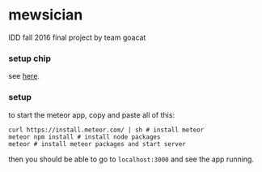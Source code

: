 # mewsician

IDD fall 2016 final project by team goacat

### setup chip

see [here](https://github.com/jeremywrnr/mewsichip).

### setup

to start the meteor app, copy and paste all of this:

    curl https://install.meteor.com/ | sh # install meteor
    meteor npm install # install node packages
    meteor # install meteor packages and start server

then you should be able to go to `localhost:3000` and see the app running.
